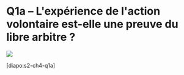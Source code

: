 # Q1a – L'expérience de l'action volontaire est-elle une preuve du libre arbitre ?

![](https://i.ibb.co/r59Gfss/Vsauce-freedom-of-choice.jpg)

[diapo:s2-ch4-q1a]